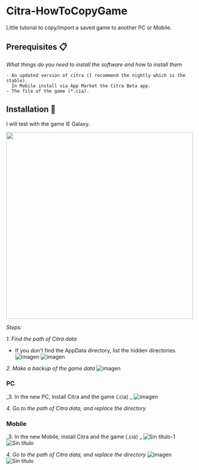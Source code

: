 # Citra-HowToCopyGame
Little tutorial to copy/import a saved game to another PC or Mobile.

## Prerequisites 📋

_What things do you need to install the software and how to install them_

```
- An updated version of citra (I recommend the nightly which is the stable).
  In Mobile install via App Market the Citra Beta app.
- The file of the game (*.cia).
```


## Installation 🔧

I will test with the game IE Galaxy.

<img src="https://github.com/TreKar99/Citra-HowToCopyGame/assets/101529212/2111c8b0-a55d-48a5-9784-aa2565e2304b" width="500" align="center">

_Steps:_

_1. Find the path of Citra data_
- If you don't find the AppData directory, list the hidden directories.
![imagen](https://github.com/TreKar99/Citra-HowToCopyGame/assets/101529212/ee02c149-d877-40fe-a9e2-94715647d98e)
![imagen](https://github.com/TreKar99/Citra-HowToCopyGame/assets/101529212/5605409c-c0b0-4c99-8a72-1f78e9d36f03)

_2. Make a backup of the game data_
![imagen](https://github.com/TreKar99/Citra-HowToCopyGame/assets/101529212/12ed8ae0-30f5-438d-a4ca-3b4243d44956)



### PC 
_3. In the new PC, install Citra and the game (.cia) _
![imagen](https://github.com/TreKar99/Citra-HowToCopyGame/assets/101529212/f17a70d8-fd17-409b-9ea7-33b1b0c0f6cb)

_4. Go to the path of Citra data, and replace the directory_




### Mobile
_3. In the new Mobile, install Citra and the game (.cia) _
![Sin título-1](https://github.com/TreKar99/Citra-HowToCopyGame/assets/101529212/6a107618-5953-4b82-a20a-0f7672b7289a)
![Sin título](https://github.com/TreKar99/Citra-HowToCopyGame/assets/101529212/37029b93-7db8-4925-a83e-2a5c99073513)

_4. Go to the path of Citra data, and replace the directory_
![imagen](https://github.com/TreKar99/Citra-HowToCopyGame/assets/101529212/4cc8a24f-23be-4cb3-b702-4054cb3b4716)
![Sin título](https://github.com/TreKar99/Citra-HowToCopyGame/assets/101529212/e7f8fde6-231b-4e15-8063-fc33a5ca5941)

